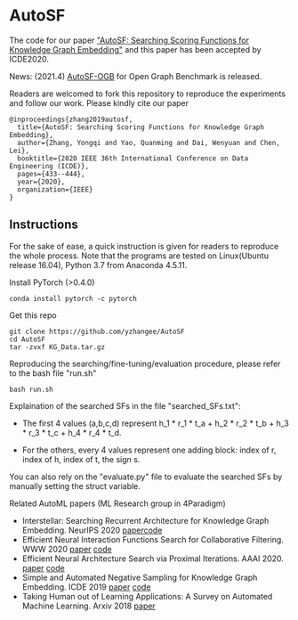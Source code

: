 # AutoSF
The code for our paper ["AutoSF: Searching Scoring Functions for Knowledge Graph Embedding"](https://arxiv.org/pdf/1904.11682.pdf) and this paper has been accepted by ICDE2020.

News: (2021.4) [AutoSF-OGB](https://github.com/AutoML-4Paradigm/AutoSF/tree/AutoSF-OGB) for Open Graph Benchmark is released.

Readers are welcomed to fork this repository to reproduce the experiments and follow our work. Please kindly cite our paper

    @inproceedings{zhang2019autosf,
      title={AutoSF: Searching Scoring Functions for Knowledge Graph Embedding},
      author={Zhang, Yongqi and Yao, Quanming and Dai, Wenyuan and Chen, Lei},
      booktitle={2020 IEEE 36th International Conference on Data Engineering (ICDE)},
      pages={433--444},
      year={2020},
      organization={IEEE}
    }

## Instructions
For the sake of ease, a quick instruction is given for readers to reproduce the whole process.
Note that the programs are tested on Linux(Ubuntu release 16.04), Python 3.7 from Anaconda 4.5.11.

Install PyTorch (>0.4.0)
    
    conda install pytorch -c pytorch

Get this repo

    git clone https://github.com/yzhangee/AutoSF
    cd AutoSF
    tar -zvxf KG_Data.tar.gz 

Reproducing the searching/fine-tuning/evaluation procedure, please refer to the bash file "run.sh"
    
    bash run.sh


Explaination of the searched SFs in the file "searched_SFs.txt": 

- The first 4 values (a,b,c,d) represent h_1 * r_1 * t_a + h_2 * r_2 * t_b + h_3 * r_3 * t_c + h_4 * r_4 * t_d. 

- For the others, every 4 values represent one adding block: index of r, index of h, index of t, the sign s.

You can also rely on the "evaluate.py" file to evaluate the searched SFs by manually setting the struct variable.



Related AutoML papers (ML Research group in 4Paradigm)
- Interstellar: Searching Recurrent Architecture for Knowledge Graph Embedding. NeurIPS 2020 [paper](https://arxiv.org/pdf/1911.07132.pdf)[code](https://github.com/AutoML-4Paradigm/Interstellar)
- Efficient Neural Interaction Functions Search for Collaborative Filtering. WWW 2020 [paper](https://arxiv.org/pdf/1906.12091.pdf) [code](https://github.com/xiangning-chen/SIF)
- Efficient Neural Architecture Search via Proximal Iterations. AAAI 2020. [paper](https://arxiv.org/abs/1905.13577) [code](https://github.com/xujinfan/NASP-codes)
- Simple and Automated Negative Sampling for Knowledge Graph Embedding. ICDE 2019 [paper](https://arxiv.org/abs/1812.06410) [code](https://github.com/yzhangee/NSCaching)
- Taking Human out of Learning Applications: A Survey on Automated Machine Learning. Arxiv 2018 [paper](https://arxiv.org/abs/1810.13306)
